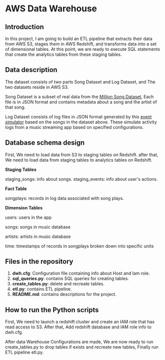 # AWS Data Warehouse

## Introduction

In this project, I am going to build an ETL pipeline that extracts their data from AWS S3, stages them in AWS Redshift, and transforms data into a set of dimensional tables. At this point, we are ready to execute SQL statements that create the analytics tables from these staging tables.

## Data description

The dataset consists of two parts Song Dataset and Log Dataset, and The two datasets reside in AWS S3.

Song Dataset is a subset of real data from the [Million Song Dataset](http://millionsongdataset.com/), Each file is in JSON format and contains metadata about a song and the artist of that song.

Log Dataset consists of log files in JSON format generated by this [event simulator](https://github.com/Interana/eventsim)  based on the songs in the dataset above. These simulate activity logs from a music streaming app based on specified configurations.

## Database schema design

First, We need to load data from S3 to staging tables on Redshift. after that, We need to load data from staging tables to analytics tables on Redshift.

**Staging Tables**

staging_songs: info about songs.
staging_events: info about user's actions.

**Fact Table**

songplays: records in log data associated with song plays.


**Dimension Tables**

users: users in the app

songs: songs in music database

artists: artists in music database

time: timestamps of records in songplays broken down into specific units

## Files in the repository


1. **dwh.cfg**: Configuration file containing info about Host and Iam role.
2. **sql_queries.py**: contains SQL queries for creating tables.
3. **create_tables.py**: delete and recreate tables.
6. **etl.py**: contains ETL pipeline.
7. **README.md**: contains descriptions for the project.

## How to run the Python scripts

First, We need to launch a redshift cluster and create an IAM role that has read access to S3. After that, Add redshift database and IAM role info to dwh.cfg.

After data Warehouse Configurations are made, We are now ready to run create_tables.py to drop tables if exists and recreate new tables, Finally run ETL pipeline etl.py.
